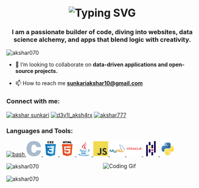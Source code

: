 <h1 align="center">
  <img src="https://readme-typing-svg.herokuapp.com?font=Fira+Code&size=26&pause=1000&color=0E75B6&center=true&vCenter=true&width=500&lines=Hello+👋,+I'm+Akshar!;Builder+of+Code+%26+Logic;Exploring+Web+%7C+Data+Science+%7C+Apps" alt="Typing SVG" />
</h1>

<h3 align="center">I am a passionate builder of code, diving into websites, data science alchemy, and apps that blend logic with creativity.</h3>

<p align="left"> <img src="https://komarev.com/ghpvc/?username=akshar070&label=Profile%20views&color=0e75b6&style=flat" alt="akshar070" /> </p>

- 👯 I’m looking to collaborate on **data-driven applications and open-source projects.**

- 📫 How to reach me **sunkariakshar10@gmail.com**

<h3 align="left"></i>Connect with me:</h3></h3>
<p align="left">
<a href="https://linkedin.com/in/akshar sunkari" target="blank"><img align="center" src="https://raw.githubusercontent.com/rahuldkjain/github-profile-readme-generator/master/src/images/icons/Social/linked-in-alt.svg" alt="akshar sunkari" height="30" width="40" /></a>
<a href="https://www.hackerrank.com/d3v1l_aksh4rx" target="blank"><img align="center" src="https://raw.githubusercontent.com/rahuldkjain/github-profile-readme-generator/master/src/images/icons/Social/hackerrank.svg" alt="d3v1l_aksh4rx" height="30" width="40" /></a>
<a href="https://www.leetcode.com/akshar777" target="blank"><img align="center" src="https://raw.githubusercontent.com/rahuldkjain/github-profile-readme-generator/master/src/images/icons/Social/leet-code.svg" alt="akshar777" height="30" width="40" /></a>
</p>

<h3 align="left">Languages and Tools:</h3>
<p align="left"> <a href="https://www.gnu.org/software/bash/" target="_blank" rel="noreferrer"> <img src="https://www.vectorlogo.zone/logos/gnu_bash/gnu_bash-icon.svg" alt="bash" width="40" height="40"/> </a> <a href="https://www.cprogramming.com/" target="_blank" rel="noreferrer"> <img src="https://raw.githubusercontent.com/devicons/devicon/master/icons/c/c-original.svg" alt="c" width="40" height="40"/> </a> <a href="https://www.w3schools.com/css/" target="_blank" rel="noreferrer"> <img src="https://raw.githubusercontent.com/devicons/devicon/master/icons/css3/css3-original-wordmark.svg" alt="css3" width="40" height="40"/> </a> <a href="https://www.w3.org/html/" target="_blank" rel="noreferrer"> <img src="https://raw.githubusercontent.com/devicons/devicon/master/icons/html5/html5-original-wordmark.svg" alt="html5" width="40" height="40"/> </a> <a href="https://www.java.com" target="_blank" rel="noreferrer"> <img src="https://raw.githubusercontent.com/devicons/devicon/master/icons/java/java-original.svg" alt="java" width="40" height="40"/> </a> <a href="https://developer.mozilla.org/en-US/docs/Web/JavaScript" target="_blank" rel="noreferrer"> <img src="https://raw.githubusercontent.com/devicons/devicon/master/icons/javascript/javascript-original.svg" alt="javascript" width="40" height="40"/> </a> <a href="https://www.mysql.com/" target="_blank" rel="noreferrer"> <img src="https://raw.githubusercontent.com/devicons/devicon/master/icons/mysql/mysql-original-wordmark.svg" alt="mysql" width="40" height="40"/> </a> <a href="https://www.oracle.com/" target="_blank" rel="noreferrer"> <img src="https://raw.githubusercontent.com/devicons/devicon/master/icons/oracle/oracle-original.svg" alt="oracle" width="40" height="40"/> </a> <a href="https://pandas.pydata.org/" target="_blank" rel="noreferrer"> <img src="https://raw.githubusercontent.com/devicons/devicon/2ae2a900d2f041da66e950e4d48052658d850630/icons/pandas/pandas-original.svg" alt="pandas" width="40" height="40"/> </a> <a href="https://www.python.org" target="_blank" rel="noreferrer"> <img src="https://raw.githubusercontent.com/devicons/devicon/master/icons/python/python-original.svg" alt="python" width="40" height="40"/> </a> </p>

<p align="left">
  <img align="center" src="https://github-readme-stats.vercel.app/api?username=akshar070&show_icons=true&locale=en" alt="akshar070" />
  <img align="right" src="https://media3.giphy.com/media/v1.Y2lkPTc5MGI3NjExbTRucWo0cjcyM2Y2MGFiNjhuNWcycjFoa2lldmRzam5ocmM0amJjNyZlcD12MV9pbnRlcm5hbF9naWZfYnlfaWQmY3Q9Zw/26tn33aiTi1jkl6H6/giphy.gif" width="250" alt="Coding Gif" />
</p>


<p><img align="center" src="https://github-readme-streak-stats.herokuapp.com/?user=akshar070&" alt="akshar070" /></p>

